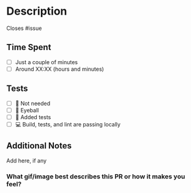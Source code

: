 # Description
Closes #issue

## Time Spent

- [ ] Just a couple of minutes
- [ ] Around XX:XX (hours and minutes)

## Tests
- [ ] 🧠 Not needed
- [ ] 👀 Eyeball
- [ ] 🤖 Added tests
- [ ] 💻 Build, tests, and lint are passing locally

## Additional Notes

Add here, if any

###  What gif/image best describes this PR or how it makes you feel?
<!-- GIFs For Github Chrome Extension https://chromewebstore.google.com/detail/gifs-for-github/dkgjnpbipbdaoaadbdhpiokaemhlphep consider using width="200" in the img tag -->
